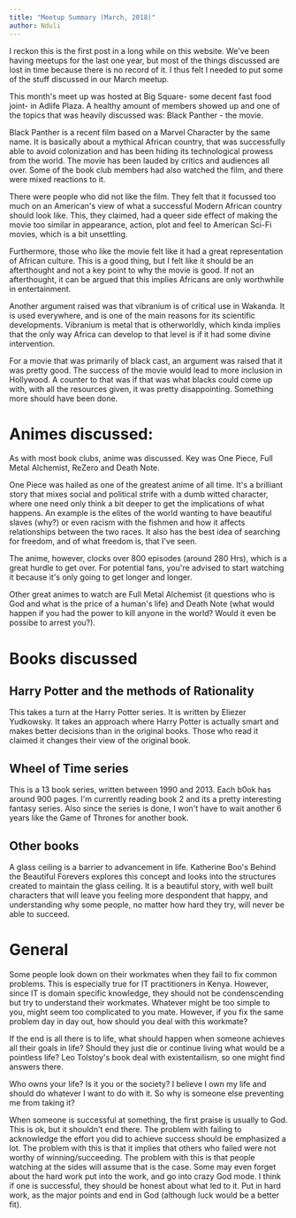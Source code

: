 ```yaml
---
title: "Meetup Summary (March, 2018)"
author: Nduli
---
```


I reckon this is the first post in a long while on this website.
We've been having meetups for the last one year, but most of the
things discussed are lost in time because there is no record of
it. I thus felt I needed to put some of the stuff discussed in our
March meetup.

This month's meet up was hosted at Big Square- some decent fast
food joint- in Adlife Plaza. A healthy amount of members showed up
and one of the topics that was heavily discussed was: Black
Panther - the movie.

Black Panther is a recent film based on a Marvel Character by the
same name. It is basically about a mythical African country, that
was successfully able to avoid colonization and has been hiding
its technological prowess from the world.  The movie has been
lauded by critics and audiences all over. Some of the book club
members had also watched the film, and there were mixed reactions
to it.

There were people who did not like the film. They felt that it
focussed too much on an American's view of what a successful
Modern African country should look like. This, they claimed, had a
queer side effect of making the movie too similar in appearance,
action, plot and feel to American Sci-Fi movies, which is a bit
unsettling.

Furthermore, those who like the movie felt like it had a great
representation of African culture. This is a good thing, but I
felt like it should be an afterthought and not a key point to why
the movie is good. If not an afterthought, it can be argued that
this implies Africans are only worthwhile in entertainment.

Another argument raised was that vibranium is of critical use in
Wakanda. It is used everywhere, and is one of the main reasons for
its scientific developments. Vibranium is metal that is
otherworldly, which kinda implies that the only way Africa can
develop to that level is if it had some divine intervention.

For a movie that was primarily of black cast, an argument was
raised that it was pretty good. The success of the movie would
lead to more inclusion in Hollywood. A counter to that was if that
was what blacks could come up with, with all the resources given,
it was pretty disappointing. Something more should have been done.

# Animes discussed:

As with most book clubs, anime was discussed. Key was One Piece,
Full Metal Alchemist, ReZero and Death Note.

One Piece was hailed as one of the greatest anime of all time.
It's a brilliant story that mixes social and political strife
with a dumb witted character, where one need only think a bit
deeper to get the implications of what happens. An example is the
elites of the world wanting to have beautiful slaves (why?) or
even racism with the fishmen and how it affects relationships
between the two races. It also has the best idea of searching for
freedom, and of what freedom is, that I've seen.

The anime, however, clocks over 800 episodes (around 280 Hrs),
which is a great hurdle to get over. For potential fans, you're
advised to start watching it because it's only going to get longer
and longer.

Other great animes to watch are Full Metal Alchemist (it questions
who is God and what is the price of a human's life) and Death Note
(what would happen if you had the power to kill anyone in the
world? Would it even be possibe to arrest you?).

# Books discussed

## Harry Potter and the methods of Rationality
This takes a turn at the Harry Potter series. It is written by
Eliezer Yudkowsky. It takes an approach where Harry Potter is
actually smart and makes better decisions than in the original
books. Those who read it claimed it changes their view of the
original book.

## Wheel of Time series
This is a 13 book series, written between 1990 and 2013. Each
b0ok has around 900 pages. I'm currently reading book 2 and its
a pretty interesting fantasy series. Also since the series is
done, I won't have to wait another 6 years like the Game of
Thrones for another book.

## Other books
A glass ceiling is a barrier to advancement in life. Katherine
Boo's Behind the Beautiful Forevers explores this concept and
looks into the structures created to maintain the glass ceiling.
It is a beautiful story, with well built characters that will
leave you feeling more despondent that happy, and understanding
why some people, no matter how hard they try, will never be able
to succeed.

# General
Some people look down on their workmates when they fail to fix
common problems. This is especially true for IT practitioners in
Kenya. However, since IT is domain specific knowledge, they should
not be condenscending but try to understand their workmates.
Whatever might be too simple to you, might seem too complicated to
you mate. However, if you fix the same problem day in day out, how
should you deal with this workmate?

If the end is all there is to life, what should happen when
someone achieves all their goals in life? Should they just die or
continue living what would be a pointless life? Leo Tolstoy's book
deal with existentailism, so one might find answers there. 

Who owns your life? Is it you or the society? I believe I own my
life and should do whatever I want to do with it. So why is
someone else preventing me from taking it?

When someone is successful at something, the first praise is
usually to God. This is ok, but it shouldn't end there. The
problem with failing to acknowledge the effort you did to achieve
success should be emphasized a lot. The problem with this is that
it implies that others who failed were not worthy of
winning/succeeding. The problem with this is that people watching
at the sides will assume that is the case. Some may even forget
about the hard work put into the work, and go into crazy God mode.
I think if one is successful, they should be honest about what led
to it. Put in hard work, as the major points and end in God
(although luck would be a better fit).
